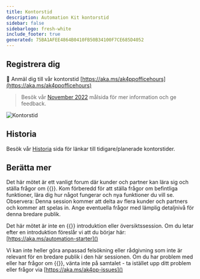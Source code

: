 ```yaml
---
title: Kontorstid
description: Automation Kit kontorstid
sidebar: false
sidebarlogo: fresh-white
include_footer: true
generated: 75BA1AFEE4864B0410FB50B34100F7CE685D4052
---
```


## Registrera dig

<g-emoji class="g-emoji" alias="calendar" fallback-src="https://github.githubassets.com/images/icons/emoji/unicode/1f4c6.png">📆</g-emoji> Anmäl dig till vår kontorstid [https://aka.ms/ak4ppofficehours](https://aka.ms/ak4ppofficehours)

> Besök vår [November 2022](/sv/office-hours/november-2022) målsida för mer information och ge feedback.

![Kontorstid](/images/office-hours.png)

## Historia

Besök vår [Historia](/sv/office-hours/history) sida för länkar till tidigare/planerade kontorstider.

## Berätta mer

Det här mötet är ett vanligt forum där kunder och partner kan lära sig och ställa frågor om {{<product-name>}}. Kom förberedd för att ställa frågor om befintliga funktioner, lära dig hur något fungerar och nya funktioner du vill se. Observera: Denna session kommer att delta av flera kunder och partners och kommer att spelas in. Ange eventuella frågor med lämplig detaljnivå för denna bredare publik.

Det här mötet är inte en {{<product-name>}} introduktion eller översiktssession. Om du letar efter en introduktion föreslår vi att du börjar här: [https://aka.ms/automation-starter]()

Vi kan inte heller göra anpassad felsökning eller rådgivning som inte är relevant för en bredare publik i den här sessionen. Om du har problem med eller har frågor om {{<product-name>}}, vänta inte på samtalet - ta istället upp ditt problem eller frågor via [https://aka.ms/ak4pp-issues]()
